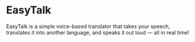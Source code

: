 # EasyTalk
EasyTalk is a simple voice-based translator that takes your speech, translates it into another language, and speaks it out loud — all in real time!
